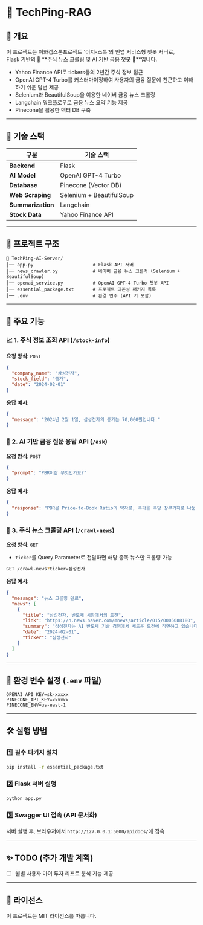 # 📰 TechPing-RAG

## 📌 개요
이 프로젝트는 이화캡스톤프로젝트 '이지-스톡'의 인앱 서비스형 챗봇 서버로,<br>
Flask 기반의 💸 **주식 뉴스 크롤링 및 AI 기반 금융 챗봇 💸**입니다.
- Yahoo Finance API로 tickers들의 2년간 주식 정보 접근
- OpenAI GPT-4 Turbo를 커스터마이징하여 사용자의 금융 질문에 친근하고 이해하기 쉬운 답변 제공
- Selenium과 BeautifulSoup을 이용한 네이버 금융 뉴스 크롤링
- Langchain 워크플로우로 금융 뉴스 요약 기능 제공
- Pinecone을 활용한 벡터 DB 구축

---

## 📌 기술 스택

| **구분**       | **기술 스택**                        |
|---------------|--------------------------------|
| **Backend**   | Flask                          |
| **AI Model**  | OpenAI GPT-4 Turbo            |
| **Database**  | Pinecone (Vector DB)          |
| **Web Scraping** | Selenium + BeautifulSoup    |
| **Summarization** | Langchain                  |
| **Stock Data** | Yahoo Finance API            |

---
## 📂 프로젝트 구조
```
📁 TechPing-AI-Server/
│── app.py                      # Flask API 서버
│── news_crawler.py             # 네이버 금융 뉴스 크롤러 (Selenium + BeautifulSoup)
│── openai_service.py           # OpenAI GPT-4 Turbo 챗봇 API
│── essential_package.txt       # 프로젝트 의존성 패키지 목록
│── .env                        # 환경 변수 (API 키 포함)
```

---
## 🚀 주요 기능
### 📈 1. 주식 정보 조회 API (`/stock-info`)
**요청 방식**: `POST`
```json
{
  "company_name": "삼성전자",
  "stock_field": "종가",
  "date": "2024-02-01"
}
```
**응답 예시**:
```json
{
  "message": "2024년 2월 1일, 삼성전자의 종가는 70,000원입니다."
}
```

### 💬 2. AI 기반 금융 질문 응답 API (`/ask`)
**요청 방식**: `POST`
```json
{
  "prompt": "PBR이란 무엇인가요?"
}
```
**응답 예시**:
```json
{
  "response": "PBR은 Price-to-Book Ratio의 약자로, 주가를 주당 장부가치로 나눈 값입니다."
}
```

### 📰 3. 주식 뉴스 크롤링 API (`/crawl-news`)
**요청 방식**: `GET`
- `ticker`를 Query Parameter로 전달하면 해당 종목 뉴스만 크롤링 가능
```bash
GET /crawl-news?ticker=삼성전자
```
**응답 예시**:
```json
{
  "message": "뉴스 크롤링 완료",
  "news": [
    {
      "title": "삼성전자, 반도체 시장에서의 도전",
      "link": "https://n.news.naver.com/mnews/article/015/0005088180",
      "summary": "삼성전자는 AI 반도체 기술 경쟁에서 새로운 도전에 직면하고 있습니다.",
      "date": "2024-02-01",
      "ticker": "삼성전자"
    }
  ]
}
```

---
## 🔧 환경 변수 설정 (`.env` 파일)
```
OPENAI_API_KEY=sk-xxxxx
PINECONE_API_KEY=xxxxxx
PINECONE_ENV=us-east-1
```

---
## 🛠️ 실행 방법
### 1️⃣ 필수 패키지 설치
```bash
pip install -r essential_package.txt
```

### 2️⃣ Flask 서버 실행
```bash
python app.py
```

### 3️⃣ Swagger UI 접속 (API 문서화)
서버 실행 후, 브라우저에서 `http://127.0.0.1:5000/apidocs/`에 접속

---
## ✨ TODO (추가 개발 계획)
- [ ] 월별 사용자 마이 투자 리포트 분석 기능 제공

---
## 📄 라이선스
이 프로젝트는 MIT 라이선스를 따릅니다.

